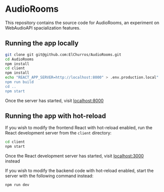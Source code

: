 # AudioRooms

This repository contains the source code for AudioRooms, an experiment on WebAudioAPI spacialization features.

## Running the app locally

```bash
git clone git git@github.com:ElChurros/AudioRooms.git
cd AudioRooms
npm install
cd client
npm install
echo "REACT_APP_SERVER=http://localhost:8000" > .env.production.local"
npm run build
cd ..
npm start
```

Once the server has started, visit [localhost:8000](http://localhost:8000)

## Running the app with hot-reload
If you wish to modify the frontend React with hot-reload enabled, run the React development server from the `client` directory:

```bash
cd client
npm start
```

Once the React development server has started, visit [localhost:3000](http://localhost:3000) instead

If you wish to modify the backend code with hot-reload enabled, start the server with the following command instead:
```bash
npm run dev
```
